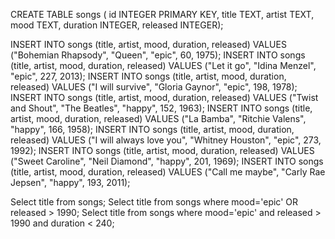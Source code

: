 
CREATE TABLE songs (
    id INTEGER PRIMARY KEY,
    title TEXT,
    artist TEXT,
    mood TEXT,
    duration INTEGER,
    released INTEGER);
    
INSERT INTO songs (title, artist, mood, duration, released)
    VALUES ("Bohemian Rhapsody", "Queen", "epic", 60, 1975);
INSERT INTO songs (title, artist, mood, duration, released)
    VALUES ("Let it go", "Idina Menzel", "epic", 227, 2013);
INSERT INTO songs (title, artist, mood, duration, released)
    VALUES ("I will survive", "Gloria Gaynor", "epic", 198, 1978);
INSERT INTO songs (title, artist, mood, duration, released)
    VALUES ("Twist and Shout", "The Beatles", "happy", 152, 1963);
INSERT INTO songs (title, artist, mood, duration, released)
    VALUES ("La Bamba", "Ritchie Valens", "happy", 166, 1958);
INSERT INTO songs (title, artist, mood, duration, released)
    VALUES ("I will always love you", "Whitney Houston", "epic", 273, 1992);
INSERT INTO songs (title, artist, mood, duration, released)
    VALUES ("Sweet Caroline", "Neil Diamond", "happy", 201, 1969);
INSERT INTO songs (title, artist, mood, duration, released)
    VALUES ("Call me maybe", "Carly Rae Jepsen", "happy", 193, 2011);
    
Select title from songs; 
Select title from songs where mood='epic' OR released > 1990; 
Select title from songs where mood='epic' and released > 1990 and duration < 240; 
